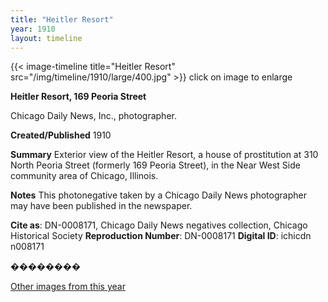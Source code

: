 ```yaml
---
title: "Heitler Resort"
year: 1910
layout: timeline
---
```


{{< image-timeline title="Heitler Resort" src="/img/timeline/1910/large/400.jpg" >}}
click on image to enlarge

__**Heitler Resort, 169 Peoria Street**__

Chicago Daily News, Inc., photographer.

**Created/Published**
1910

**Summary**
Exterior view of the Heitler Resort, a house of prostitution at 310 North Peoria Street (formerly 169 Peoria Street), in the Near West Side community area of Chicago, Illinois.

**Notes**
This photonegative taken by a Chicago Daily News photographer may have been published in the newspaper.

__Cite as__: DN-0008171, Chicago Daily News negatives collection, Chicago Historical Society
__Reproduction Number__: DN-0008171
__Digital ID__: ichicdn n008171

��������  

[Other images from this year](/historical/timeline/1910)